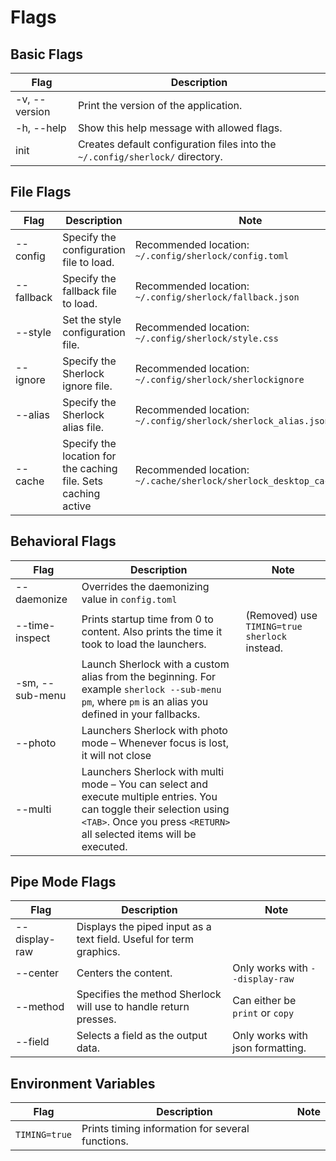# Flags

## Basic Flags
| Flag         | Description | 
|--------------|----------------------|
| -v, --version    | Print the version of the application.|
| -h, --help       | Show this help message with allowed flags.                                        | 
| init | Creates default configuration files into the `~/.config/sherlock/` directory.|

## File Flags
| Flag         | Description | Note |
|--------------|----------------------|------------------------------------------------|
| --config     | Specify the configuration file to load. | Recommended location: `~/.config/sherlock/config.toml` |
| --fallback   | Specify the fallback file to load. | Recommended location: `~/.config/sherlock/fallback.json`             |
| --style      | Set the style configuration file. | Recommended location: `~/.config/sherlock/style.css`                 |
| --ignore     | Specify the Sherlock ignore file. | Recommended location: `~/.config/sherlock/sherlockignore`            |
| --alias      | Specify the Sherlock alias file. |Recommended location: `~/.config/sherlock/sherlock_alias.json`       |
| --cache      | Specify the location for the caching file. Sets caching active |Recommended location: `~/.cache/sherlock/sherlock_desktop_cache.json`       |

## Behavioral Flags
| Flag         | Description | Note |
|--------------|----------------------|----------------------------------|
| --daemonize      | Overrides the daemonizing value in `config.toml` | |
| --time-inspect      | Prints startup time from 0 to content. Also prints the time it took to load the launchers.| (Removed) use `TIMING=true sherlock` instead.|
| -sm, --sub-menu      | Launch Sherlock with a custom alias from the beginning. For example `sherlock --sub-menu pm`, where `pm` is an alias you defined in your fallbacks.| |
| --photo | Launchers Sherlock with photo mode – Whenever focus is lost, it will not close ||
| --multi | Launchers Sherlock with multi mode – You can select and execute multiple entries. You can toggle their selection using `<TAB>`. Once you press `<RETURN>` all selected items will be executed. ||

## Pipe Mode Flags
| Flag         | Description | Note |
|--------------|----------------------|------------------------------------------------|
| --display-raw      | Displays the piped input as a text field. Useful for term graphics. | |
| --center | Centers the content.  | Only works with `--display-raw`|
| --method | Specifies the method Sherlock will use to handle return presses. | Can either be `print` or `copy`|
| --field | Selects a field as the output data.  | Only works with json formatting. |

## Environment Variables
| Flag         | Description | Note |
|--------------|----------------------|------------------------------------------------|
| `TIMING=true` |Prints timing information for several functions. | |
